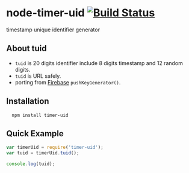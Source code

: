 # node-timer-uid [![Build Status](https://travis-ci.org/wrenth04/node-timer-uid.svg?branch=master)](https://travis-ci.org/wrenth04/node-timer-uid)
timestamp unique identifier generator 

## About tuid
- `tuid` is 20 digits identifier include 8 digits timestamp and 12 random digits.
- `tuid` is URL safely.
- porting from [Firebase](https://www.firebase.com/) `pushKeyGenerator()`.

## Installation
```
  npm install timer-uid
```

## Quick Example
```js
var timerUid = require('timer-uid');
var tuid = timerUid.tuid();

console.log(tuid);
```
